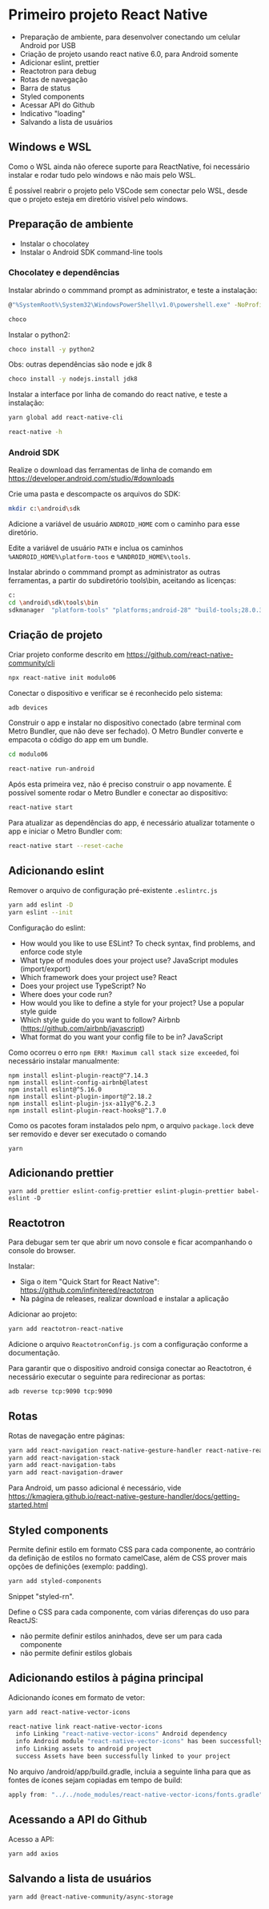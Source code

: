 # Primeiro projeto React Native

- Preparação de ambiente, para desenvolver conectando um celular Android por USB
- Criação de projeto usando react native 6.0, para Android somente
- Adicionar eslint, prettier
- Reactotron para debug
- Rotas de navegação
- Barra de status
- Styled components
- Acessar API do Github
- Indicativo "loading"
- Salvando a lista de usuários

## Windows e WSL

Como o WSL ainda não oferece suporte para ReactNative, foi necessário instalar e rodar tudo pelo windows e não mais pelo WSL.

É possível reabrir o projeto pelo VSCode sem conectar pelo WSL, desde que o projeto esteja em diretório visível pelo windows.

## Preparação de ambiente

- Instalar o chocolatey
- Instalar o Android SDK command-line tools

### Chocolatey e dependências

Instalar abrindo o commmand prompt as administrator, e teste a instalação:
```bash
@"%SystemRoot%\System32\WindowsPowerShell\v1.0\powershell.exe" -NoProfile -InputFormat None -ExecutionPolicy Bypass -Command "iex ((New-Object System.Net.WebClient).DownloadString('https://chocolatey.org/install.ps1'))" && SET "PATH=%PATH%;%ALLUSERSPROFILE%\chocolatey\bin"

choco
```

Instalar o python2:
```bash
choco install -y python2
```

Obs: outras dependências são node e jdk 8
```bash
choco install -y nodejs.install jdk8
```

Instalar a interface por linha de comando do react native, e teste a instalação:
```bash
yarn global add react-native-cli

react-native -h
```

### Android SDK
Realize o download das ferramentas de linha de comando em https://developer.android.com/studio/#downloads

Crie uma pasta e descompacte os arquivos do SDK:
 ```bash
mkdir c:\android\sdk
```

Adicione a variável de usuário ```ANDROID_HOME``` com o caminho para esse diretório.

Edite a variável de usuário ```PATH``` e inclua os caminhos ```%ANDROID_HOME%\platform-toos``` e ```%ANDROID_HOME%\tools```.

Instalar abrindo o commmand prompt as administrator as outras ferramentas, a partir do subdiretório tools\bin, aceitando as licenças:
```bash
c:
cd \android\sdk\tools\bin
sdkmanager  "platform-tools" "platforms;android-28" "build-tools;28.0.3"
```

## Criação de projeto
Criar projeto conforme descrito em https://github.com/react-native-community/cli
```bash
npx react-native init modulo06
```

Conectar o dispositivo e verificar se é reconhecido pelo sistema:
```bash
adb devices
```

Construir o app e instalar no dispositivo conectado (abre terminal com Metro Bundler, que não deve ser fechado). O Metro Bundler converte e empacota o código do app em um bundle. 
```bash
cd modulo06

react-native run-android
```

Após esta primeira vez, não é preciso construir o app novamente. É possível somente rodar o Metro Bundler e conectar ao dispositivo:
```bash
react-native start
```

Para atualizar as dependências do app, é necessário atualizar totamente o app e iniciar o Metro Bundler com:
```bash
react-native start --reset-cache
```


## Adicionando eslint

Remover o arquivo de configuração pré-existente ```.eslintrc.js```

```bash
yarn add eslint -D
yarn eslint --init
```

Configuração do eslint:

- How would you like to use ESLint? To check syntax, find problems, and enforce code style
- What type of modules does your project use? JavaScript modules (import/export)
- Which framework does your project use? React
- Does your project use TypeScript? No
- Where does your code run?
- How would you like to define a style for your project? Use a popular style guide
- Which style guide do you want to follow? Airbnb (https://github.com/airbnb/javascript)
- What format do you want your config file to be in? JavaScript

Como ocorreu o erro `npm ERR! Maximum call stack size exceeded`, foi necessário instalar manualmente:

```
npm install eslint-plugin-react@^7.14.3
npm install eslint-config-airbnb@latest
npm install eslint@^5.16.0
npm install eslint-plugin-import@^2.18.2
npm install eslint-plugin-jsx-a11y@^6.2.3
npm install eslint-plugin-react-hooks@^1.7.0
```

Como os pacotes foram instalados pelo npm, o arquivo ```package.lock``` deve ser removido e dever ser executado o comando
```
yarn
```

## Adicionando prettier
```
yarn add prettier eslint-config-prettier eslint-plugin-prettier babel-eslint -D
```

## Reactotron
Para debugar sem ter que abrir um novo console e ficar acompanhando o console do browser.

Instalar:
 - Siga o item "Quick Start for React Native":
https://github.com/infinitered/reactotron
 - Na página de releases, realizar download e instalar a aplicação

Adicionar ao projeto:
```bash
yarn add reactotron-react-native
```

Adicione o arquivo ```ReactotronConfig.js``` com a configuração conforme a documentação.

Para garantir que o dispositivo android consiga conectar ao Reactotron, é necessário executar o seguinte para redirecionar as portas:
```bash
adb reverse tcp:9090 tcp:9090
```

## Rotas
Rotas de navegação entre páginas:
```bash
yarn add react-navigation react-native-gesture-handler react-native-reanimated
yarn add react-navigation-stack
yarn add react-navigation-tabs
yarn add react-navigation-drawer
```

Para Android, um passo adicional é necessário, vide https://kmagiera.github.io/react-native-gesture-handler/docs/getting-started.html

## Styled components
Permite definir estilo em formato CSS para cada componente, ao contrário da definição de estilos no formato camelCase, além de CSS prover mais opções de definições (exemplo: padding).

```bash
yarn add styled-components
```
Snippet "styled-rn".

Define o CSS para cada componente, com várias diferenças do uso para ReactJS:
- não permite definir estilos aninhados, deve ser um para cada componente
- não permite definir estilos globais

## Adicionando estilos à página principal
Adicionando ícones em formato de vetor:
```bash
yarn add react-native-vector-icons

react-native link react-native-vector-icons
  info Linking "react-native-vector-icons" Android dependency
  info Android module "react-native-vector-icons" has been successfully linked
  info Linking assets to android project
  success Assets have been successfully linked to your project
```

No arquivo /android/app/build.gradle, incluia a seguinte linha para que as fontes de ícones sejam copiadas em tempo de build:
```groovy
apply from: "../../node_modules/react-native-vector-icons/fonts.gradle"
```
## Acessando a API do Github
Acesso a API:
```bash
yarn add axios
```

## Salvando a lista de usuários
```bash
yarn add @react-native-community/async-storage
```
